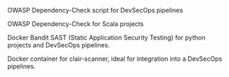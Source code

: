 OWASP Dependency-Check script for DevSecOps pipelines

OWASP Dependency-Check for Scala projects

Docker Bandit SAST (Static Application Security Testing) for python projects and DevSecOps pipelines.

Docker container for clair-scanner, ideal for integration into a DevSecOps pipelines.
